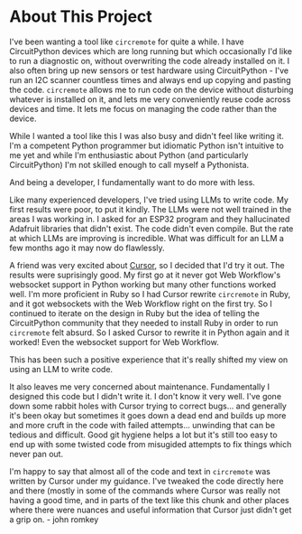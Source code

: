 # About This Project

I've been wanting a tool like `circremote` for quite a while. I have CircuitPython devices which are long running but which occasionally I'd like to run a diagnostic on, without overwriting the code already installed on it. I also often bring up new sensors or test hardware using CircuitPython - I've run an I2C scanner countless times and always end up copying and pasting the code. `circremote` allows me to run code on the device without disturbing whatever is installed on it, and lets me very conveniently reuse code across devices and time. It lets me focus on managing the code rather than the device.

While I wanted a tool like this I was also busy and didn't feel like writing it. I'm a competent Python programmer but idiomatic Python isn't intuitive to me yet and while I'm enthusiastic about Python (and particularly CircuitPython) I'm not skilled enough to call myself a Pythonista.

And being a developer, I fundamentally want to do more with less.

Like many experienced developers, I've tried using LLMs to write code. My first results were poor, to put it kindly. The LLMs were not well trained in the areas I was working in. I asked for an ESP32 program and they hallucinated Adafruit libraries that didn't exist. The code didn't even compile. But the rate at which LLMs are improving is incredible. What was difficult for an LLM a few months ago it may now do flawlessly.

A friend was very excited about [Cursor](https://cursor.com/), so I decided that I'd try it out. The results were suprisingly good. My first go at it never got Web Workflow's websocket support in Python working but many other functions worked well. I'm more proficient in Ruby so I had Cursor rewrite `circremote` in Ruby, and it got websockets with the Web Workflow right on the first try. So I continued to iterate on the design in Ruby but the idea of telling the CircuitPython community that they needed to install Ruby in order to run `circremote` felt absurd. So I asked Cursor to rewrite it in Python again and it worked! Even the websocket support for Web Workflow.

This has been such a positive experience that it's really shifted my view on using an LLM to write code.

It also leaves me very concerned about maintenance. Fundamentally I designed this code but I didn't write it. I don't know it very well. I've gone down some rabbit holes with Cursor trying to correct bugs... and generally it's been okay but sometimes it goes down a dead end and builds up more and more cruft in the code with failed attempts... unwinding that can be tedious and difficult. Good git hygiene helps a lot but it's still too easy to end up with some twisted code from misugided attempts to fix things which never pan out.

I'm happy to say that almost all of the code and text in `circremote` was written by Cursor under my guidance. I've tweaked  the code directly here and there (mostly in some of the commands where Cursor was really not having a good time, and in parts of the text like this chunk and other places where there were nuances and useful information that Cursor just didn't get a grip on.
	- john romkey
